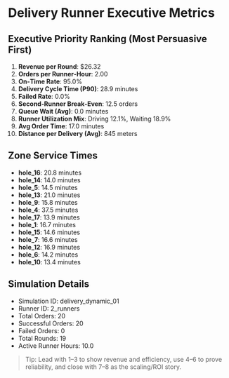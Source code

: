 # Delivery Runner Executive Metrics

## Executive Priority Ranking (Most Persuasive First)
1. **Revenue per Round**: $26.32
2. **Orders per Runner‑Hour**: 2.00
3. **On‑Time Rate**: 95.0%
4. **Delivery Cycle Time (P90)**: 28.9 minutes
5. **Failed Rate**: 0.0%
6. **Second‑Runner Break‑Even**: 12.5 orders
7. **Queue Wait (Avg)**: 0.0 minutes
8. **Runner Utilization Mix**: Driving 12.1%, Waiting 18.9%
9. **Avg Order Time**: 17.0 minutes
10. **Distance per Delivery (Avg)**: 845 meters

## Zone Service Times
- **hole_16**: 20.8 minutes
- **hole_14**: 14.0 minutes
- **hole_5**: 14.5 minutes
- **hole_13**: 21.0 minutes
- **hole_9**: 15.8 minutes
- **hole_4**: 37.5 minutes
- **hole_17**: 13.9 minutes
- **hole_1**: 16.7 minutes
- **hole_15**: 14.6 minutes
- **hole_7**: 16.6 minutes
- **hole_12**: 16.9 minutes
- **hole_6**: 14.2 minutes
- **hole_10**: 13.4 minutes


## Simulation Details
- Simulation ID: delivery_dynamic_01
- Runner ID: 2_runners
- Total Orders: 20
- Successful Orders: 20
- Failed Orders: 0
- Total Rounds: 19
- Active Runner Hours: 10.0

> Tip: Lead with 1–3 to show revenue and efficiency, use 4–6 to prove reliability, and close with 7–8 as the scaling/ROI story.
